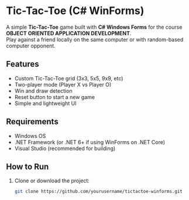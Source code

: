 # Tic-Tac-Toe (C# WinForms)

A simple **Tic-Tac-Toe** game built with **C# Windows Forms** for the course **OBJECT ORIENTED APPLICATION DEVELOPMENT**.  
Play against a friend locally on the same computer or with random-based computer opponent.

## Features
- Custom Tic-Tac-Toe grid (3x3, 5x5, 9x9, etc)
- Two-player mode (Player X vs Player O)
- Win and draw detection
- Reset button to start a new game
- Simple and lightweight UI

## Requirements
- Windows OS
- .NET Framework (or .NET 6+ if using WinForms on .NET Core)
- Visual Studio (recommended for building)

## How to Run
1. Clone or download the project:
   ```bash
   git clone https://github.com/yourusername/tictactoe-winforms.git
